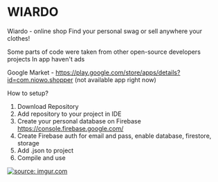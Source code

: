 # WIARDO
Wiardo - online shop
Find your personal swag or sell anywhere your clothes!

Some parts of code were taken from other open-source developers projects
In app haven't ads

Google Market - https://play.google.com/store/apps/details?id=com.niowo.shopper (not available app right now)

How to setup? 

1. Download Repository
2. Add repository to your project in IDE
3. Create your personal database on Firebase https://console.firebase.google.com/
4. Create Firebase auth for email and pass, enable database, firestore, storage
5. Add .json to project
6. Compile and use

<a href="https://i.imgur.com/20e6px5.png"><img src="https://i.imgur.com/20e6px5.png" title="source: imgur.com" /></a>
